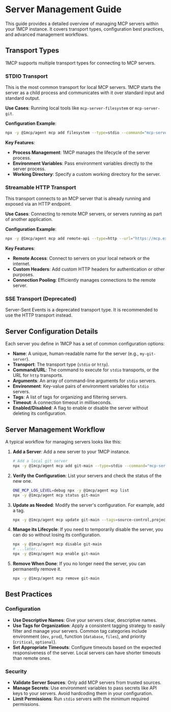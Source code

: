 # Server Management Guide

This guide provides a detailed overview of managing MCP servers within your 1MCP instance. It covers transport types, configuration best practices, and advanced management workflows.

## Transport Types

1MCP supports multiple transport types for connecting to MCP servers.

### STDIO Transport

This is the most common transport for local MCP servers. 1MCP starts the server as a child process and communicates with it over standard input and standard output.

**Use Cases**: Running local tools like `mcp-server-filesystem` or `mcp-server-git`.

**Configuration Example**:

```bash
npx -y @1mcp/agent mcp add filesystem --type=stdio --command="mcp-server-filesystem" --args="--root ~/"
```

**Key Features**:

- **Process Management**: 1MCP manages the lifecycle of the server process.
- **Environment Variables**: Pass environment variables directly to the server process.
- **Working Directory**: Specify a custom working directory for the server.

### Streamable HTTP Transport

This transport connects to an MCP server that is already running and exposed via an HTTP endpoint.

**Use Cases**: Connecting to remote MCP servers, or servers running as part of another application.

**Configuration Example**:

```bash
npx -y @1mcp/agent mcp add remote-api --type=http --url="https://mcp.example.com/"
```

**Key Features**:

- **Remote Access**: Connect to servers on your local network or the internet.
- **Custom Headers**: Add custom HTTP headers for authentication or other purposes.
- **Connection Pooling**: Efficiently manages connections to the remote server.

### SSE Transport (Deprecated)

Server-Sent Events is a deprecated transport type. It is recommended to use the HTTP transport instead.

## Server Configuration Details

Each server you define in 1MCP has a set of common configuration options:

- **Name**: A unique, human-readable name for the server (e.g., `my-git-server`).
- **Transport**: The transport type (`stdio` or `http`).
- **Command/URL**: The command to execute for `stdio` transports, or the URL for `http` transports.
- **Arguments**: An array of command-line arguments for `stdio` servers.
- **Environment**: Key-value pairs of environment variables for `stdio` servers.
- **Tags**: A list of tags for organizing and filtering servers.
- **Timeout**: A connection timeout in milliseconds.
- **Enabled/Disabled**: A flag to enable or disable the server without deleting its configuration.

## Server Management Workflow

A typical workflow for managing servers looks like this:

1.  **Add a Server**: Add a new server to your 1MCP instance.
    ```bash
    # Add a local git server
    npx -y @1mcp/agent mcp add git-main --type=stdio --command="mcp-server-git" --args="--repository ."
    ```
2.  **Verify the Configuration**: List your servers and check the status of the new one.
    ```bash
    ONE_MCP_LOG_LEVEL=debug npx -y @1mcp/agent mcp list
    npx -y @1mcp/agent mcp status git-main
    ```
3.  **Update as Needed**: Modify the server's configuration. For example, add a tag.
    ```bash
    npx -y @1mcp/agent mcp update git-main --tags=source-control,project-a
    ```
4.  **Manage its Lifecycle**: If you need to temporarily disable the server, you can do so without losing its configuration.
    ```bash
    npx -y @1mcp/agent mcp disable git-main
    # ...later...
    npx -y @1mcp/agent mcp enable git-main
    ```
5.  **Remove When Done**: If you no longer need the server, you can permanently remove it.
    ```bash
    npx -y @1mcp/agent mcp remove git-main
    ```

## Best Practices

### Configuration

- **Use Descriptive Names**: Give your servers clear, descriptive names.
- **Use Tags for Organization**: Apply a consistent tagging strategy to easily filter and manage your servers. Common tag categories include environment (`dev`, `prod`), function (`database`, `files`), and priority (`critical`, `optional`).
- **Set Appropriate Timeouts**: Configure timeouts based on the expected responsiveness of the server. Local servers can have shorter timeouts than remote ones.

### Security

- **Validate Server Sources**: Only add MCP servers from trusted sources.
- **Manage Secrets**: Use environment variables to pass secrets like API keys to your servers. Avoid hardcoding them in your configuration.
- **Limit Permissions**: Run `stdio` servers with the minimum required permissions.
